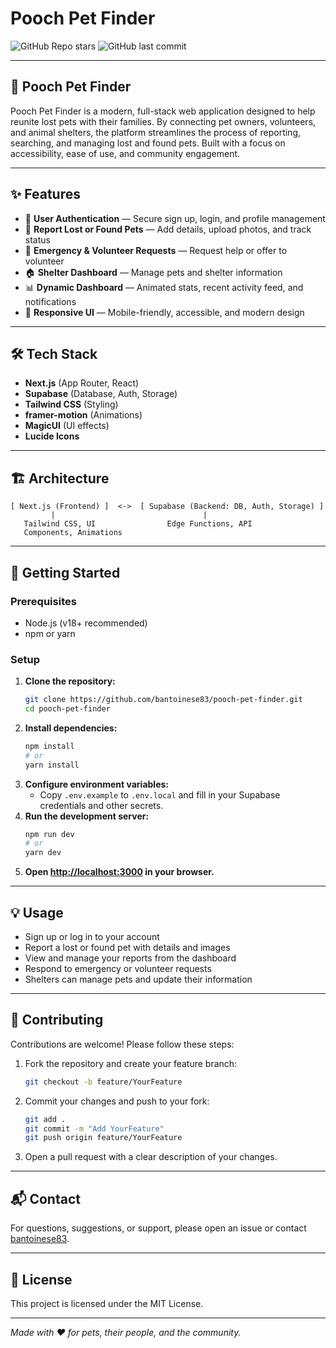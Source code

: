 # Pooch Pet Finder

![GitHub Repo stars](https://img.shields.io/github/stars/bantoinese83/pooch-pet-finder?style=social)
![GitHub last commit](https://img.shields.io/github/last-commit/bantoinese83/pooch-pet-finder)

---

## 🐾 Pooch Pet Finder

Pooch Pet Finder is a modern, full-stack web application designed to help reunite lost pets with their families. By connecting pet owners, volunteers, and animal shelters, the platform streamlines the process of reporting, searching, and managing lost and found pets. Built with a focus on accessibility, ease of use, and community engagement.

---

## ✨ Features

- 🔐 **User Authentication** — Secure sign up, login, and profile management
- 🐶 **Report Lost or Found Pets** — Add details, upload photos, and track status
- 🚨 **Emergency & Volunteer Requests** — Request help or offer to volunteer
- 🏠 **Shelter Dashboard** — Manage pets and shelter information
- 📊 **Dynamic Dashboard** — Animated stats, recent activity feed, and notifications
- 📱 **Responsive UI** — Mobile-friendly, accessible, and modern design

---

## 🛠️ Tech Stack

- **Next.js** (App Router, React)
- **Supabase** (Database, Auth, Storage)
- **Tailwind CSS** (Styling)
- **framer-motion** (Animations)
- **MagicUI** (UI effects)
- **Lucide Icons**

---

## 🏗️ Architecture

```
[ Next.js (Frontend) ]  <->  [ Supabase (Backend: DB, Auth, Storage) ]
         |                                 |
   Tailwind CSS, UI                Edge Functions, API
   Components, Animations
```

---

## 🚀 Getting Started

### Prerequisites
- Node.js (v18+ recommended)
- npm or yarn

### Setup
1. **Clone the repository:**
   ```sh
   git clone https://github.com/bantoinese83/pooch-pet-finder.git
   cd pooch-pet-finder
   ```
2. **Install dependencies:**
   ```sh
   npm install
   # or
   yarn install
   ```
3. **Configure environment variables:**
   - Copy `.env.example` to `.env.local` and fill in your Supabase credentials and other secrets.
4. **Run the development server:**
   ```sh
   npm run dev
   # or
   yarn dev
   ```
5. **Open [http://localhost:3000](http://localhost:3000) in your browser.**

---

## 💡 Usage
- Sign up or log in to your account
- Report a lost or found pet with details and images
- View and manage your reports from the dashboard
- Respond to emergency or volunteer requests
- Shelters can manage pets and update their information

---

## 🤝 Contributing

Contributions are welcome! Please follow these steps:

1. Fork the repository and create your feature branch:
   ```sh
   git checkout -b feature/YourFeature
   ```
2. Commit your changes and push to your fork:
   ```sh
   git add .
   git commit -m "Add YourFeature"
   git push origin feature/YourFeature
   ```
3. Open a pull request with a clear description of your changes.

---

## 📬 Contact

For questions, suggestions, or support, please open an issue or contact [bantoinese83](https://github.com/bantoinese83).

---

## 📝 License

This project is licensed under the MIT License.

---

*Made with ❤️ for pets, their people, and the community.* 